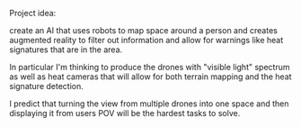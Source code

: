 Project idea:

create an AI that uses robots to map space around a person and creates augmented reality to filter out information and allow for warnings like heat signatures that are in the area. 

In particular I'm thinking to produce the drones with "visible light" spectrum as well as heat cameras that will allow for both terrain mapping and the heat signature detection. 

I predict that turning the view from multiple drones into one space and then displaying it from users POV will be the hardest tasks to solve.
